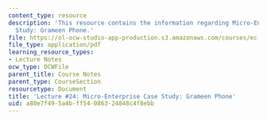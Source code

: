 ```yaml
---
content_type: resource
description: 'This resource contains the information regarding Micro-Enterprise Case
  Study: Grameen Phone.'
file: https://ol-ocw-studio-app-production.s3.amazonaws.com/courses/ec-701j-d-lab-i-development-fall-2009/a80e7f495a4bff54086324848c4f8ebb_MITEC_701JF09_lec24_nb.pdf
file_type: application/pdf
learning_resource_types:
- Lecture Notes
ocw_type: OCWFile
parent_title: Course Notes
parent_type: CourseSection
resourcetype: Document
title: 'Lecture #24: Micro-Enterprise Case Study: Grameen Phone'
uid: a80e7f49-5a4b-ff54-0863-24848c4f8ebb
---
```

